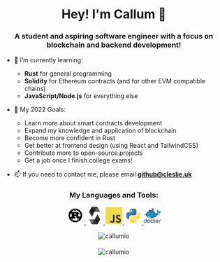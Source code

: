 <h1 align="center">Hey! I'm Callum 👋</h1>
<h3 align="center">A student and aspiring software engineer with a focus on blockchain and backend development!</h3>

- 🌱 I’m currently learning:
  - **Rust** for general programming
  - **Solidity** for Ethereum contracts (and for other EVM compatible chains)
  - **JavaScript/Node.js** for everything else

- 🥅 My 2022 Goals:

  - Learn more about smart contracts development
  - Expand my knowledge and application of blockchain
  - Become more confident in Rust
  - Get better at frontend design (using React and TailwindCSS)
  - Contribute more to open-source projects
  - Get a job once I finish college exams!

- 📫 If you need to contact me, please email **github@cleslie.uk**

<h3 align="center">My Languages and Tools:</h3>
<p align="center">
<a href="https://www.rust-lang.org" target="_blank" rel="noreferrer">
<img src="https://raw.githubusercontent.com/devicons/devicon/master/icons/rust/rust-plain.svg" alt="rust" width="40" height="40"/>
</a>
<a href="https://soliditylang.org/" target="_blank" rel="noreferrer">
<img src="https://raw.githubusercontent.com/devicons/devicon/master/icons/solidity/solidity-original.svg" alt="solidity" width="40" height="40"/>
</a>
<a href="https://developer.mozilla.org/en-US/docs/Web/JavaScript" target="_blank" rel="noreferrer">
<img src="https://raw.githubusercontent.com/devicons/devicon/master/icons/javascript/javascript-original.svg" alt="javascript" width="40" height="40"/>
</a>
<a href="https://www.python.org" target="_blank" rel="noreferrer">
<img src="https://raw.githubusercontent.com/devicons/devicon/master/icons/python/python-original.svg" alt="python" width="40" height="40"/>
</a>
<a href="https://www.docker.com/" target="_blank" rel="noreferrer">
<img src="https://raw.githubusercontent.com/devicons/devicon/master/icons/docker/docker-original-wordmark.svg" alt="docker" width="40" height="40"/>
</a>
</p>
<p align="center"><img align="center" src="https://github-readme-stats.vercel.app/api/top-langs?username=callumio&show_icons=true&theme=onedark&locale=en&layout=compact" alt="callumio" /><br/><br/><img align="center" src="https://github-readme-stats.vercel.app/api?username=callumio&count_private=true&include_all_commits=true&show_icons=true&theme=onedark&layout=compact" alt="callumio"/></p>

